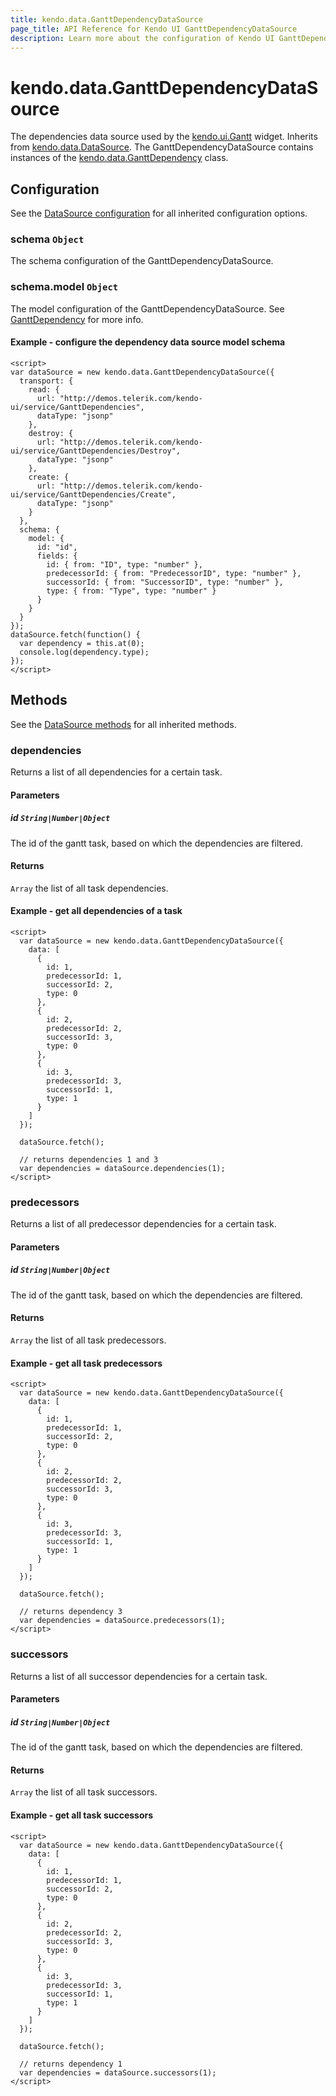 ```yaml
---
title: kendo.data.GanttDependencyDataSource
page_title: API Reference for Kendo UI GanttDependencyDataSource
description: Learn more about the configuration of Kendo UI GanttDependencyDataSource, methods and events.
---
```


# kendo.data.GanttDependencyDataSource

The dependencies data source used by the [kendo.ui.Gantt](/kendo-ui/api/web/gantt) widget.
Inherits from [kendo.data.DataSource](/kendo-ui/api/framework/datasource). The GanttDependencyDataSource contains instances of the
[kendo.data.GanttDependency](/kendo-ui/api/framework/ganttdependency) class.


## Configuration

See the [DataSource configuration](/kendo-ui/api/framework/datasource#configuration) for all inherited configuration options.

### schema `Object`

The schema configuration of the GanttDependencyDataSource.

### schema.model `Object`

The model configuration of the GanttDependencyDataSource. See [GanttDependency](/kendo-ui/api/framework/ganttdependency#configuration) for more info.

#### Example - configure the dependency data source model schema

    <script>
    var dataSource = new kendo.data.GanttDependencyDataSource({
      transport: {
        read: {
          url: "http://demos.telerik.com/kendo-ui/service/GanttDependencies",
          dataType: "jsonp"
        },
        destroy: {
          url: "http://demos.telerik.com/kendo-ui/service/GanttDependencies/Destroy",
          dataType: "jsonp"
        },
        create: {
          url: "http://demos.telerik.com/kendo-ui/service/GanttDependencies/Create",
          dataType: "jsonp"
        }
      },
      schema: {
        model: {
          id: "id",
          fields: {
            id: { from: "ID", type: "number" },
            predecessorId: { from: "PredecessorID", type: "number" },
            successorId: { from: "SuccessorID", type: "number" },
            type: { from: "Type", type: "number" }
          }
        }
      }
    });
    dataSource.fetch(function() {
      var dependency = this.at(0);
      console.log(dependency.type);
    });
    </script>

## Methods

See the [DataSource methods](/kendo-ui/api/framework/datasource#methods) for all inherited methods.



### dependencies

Returns a list of all dependencies for a certain task.

#### Parameters

##### id `String|Number|Object`

The id of the gantt task, based on which the dependencies are filtered.

#### Returns

`Array` the list of all task dependencies.

#### Example - get all dependencies of a task

    <script>
      var dataSource = new kendo.data.GanttDependencyDataSource({
        data: [
          {
            id: 1,
            predecessorId: 1,
            successorId: 2,
            type: 0
          },
          {
            id: 2,
            predecessorId: 2,
            successorId: 3,
            type: 0
          },
          {
            id: 3,
            predecessorId: 3,
            successorId: 1,
            type: 1
          }
        ]
      });
      
      dataSource.fetch();
      
      // returns dependencies 1 and 3
      var dependencies = dataSource.dependencies(1);
    </script>

### predecessors

Returns a list of all predecessor dependencies for a certain task.

#### Parameters

##### id `String|Number|Object`

The id of the gantt task, based on which the dependencies are filtered.

#### Returns

`Array` the list of all task predecessors.

#### Example - get all task predecessors

    <script>
      var dataSource = new kendo.data.GanttDependencyDataSource({
        data: [
          {
            id: 1,
            predecessorId: 1,
            successorId: 2,
            type: 0
          },
          {
            id: 2,
            predecessorId: 2,
            successorId: 3,
            type: 0
          },
          {
            id: 3,
            predecessorId: 3,
            successorId: 1,
            type: 1
          }
        ]
      });
      
      dataSource.fetch();
      
      // returns dependency 3
      var dependencies = dataSource.predecessors(1);
    </script>

### successors

Returns a list of all successor dependencies for a certain task.

#### Parameters

##### id `String|Number|Object`

The id of the gantt task, based on which the dependencies are filtered.

#### Returns

`Array` the list of all task successors.

#### Example - get all task successors

    <script>
      var dataSource = new kendo.data.GanttDependencyDataSource({
        data: [
          {
            id: 1,
            predecessorId: 1,
            successorId: 2,
            type: 0
          },
          {
            id: 2,
            predecessorId: 2,
            successorId: 3,
            type: 0
          },
          {
            id: 3,
            predecessorId: 3,
            successorId: 1,
            type: 1
          }
        ]
      });
      
      dataSource.fetch();
      
      // returns dependency 1
      var dependencies = dataSource.successors(1);
    </script>
    